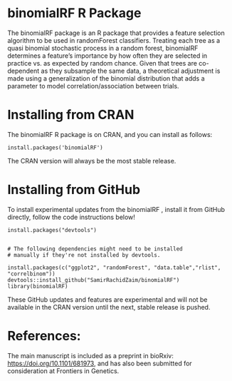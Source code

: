 # binomialRF R Package

The binomialRF package is an R package that provides a feature selection algorithm to be used in randomForest classifiers. Treating each tree as a quasi binomial stochastic process in a random forest, binomialRF determines a feature’s importance by how often they are selected in practice vs. as expected by random chance. Given that trees are co-dependent as they subsample the same data, a theoretical adjustment is made using a generalization of the binomial distribution that adds a parameter to model correlation/association between trials. 

# Installing from CRAN

The binomialRF R package is on CRAN, and you can install as follows: 

```
install.packages('binomialRF')
```
The CRAN version will always be the most stable release. 

# Installing from GitHub

To install experimental updates from the binomialRF , install it from GitHub directly, follow the code instructions below!

```
install.packages("devtools")


# The following dependencies might need to be installed
# manually if they're not installed by devtools. 

install.packages(c("ggplot2", "randomForest", "data.table","rlist", "correlbinom"))
devtools::install_github("SamirRachidZaim/binomialRF")
library(binomialRF)
```

These GitHub updates and features are experimental and will not be available in the CRAN version until the next, stable release is pushed. 


# References: 

The main manuscript is included as a preprint in bioRxiv: https://doi.org/10.1101/681973, and has also been submitted for consideration at Frontiers in Genetics. 

